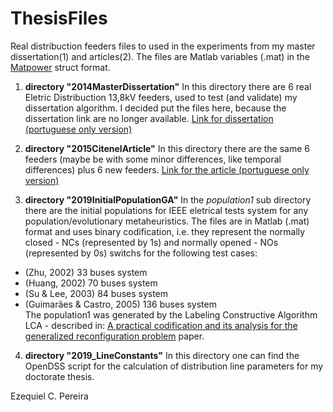 # ThesisFiles
Real distribuction feeders files to used in the experiments from my master dissertation(1) and articles(2). The files are Matlab variables (.mat) in the [Matpower](www.pserc.cornell.edu/matpower) struct format. 

1. **directory "2014MasterDissertation"**
In this directory there are 6 real Eletric Distribuction 13,8kV feeders, used to test (and validate) my dissertation algorithm. I decided put the files here, because the dissertation link are no longer available.
[Link for dissertation (portuguese only version)](https://www.academia.edu/31522032/Reconfigura%C3%A7%C3%A3o_de_Redes_de_Distribui%C3%A7%C3%A3o_de_Energia_El%C3%A9trica_para_Minimiza%C3%A7%C3%A3o_de_Perdas_T%C3%A9cnicas)

2. **directory "2015CitenelArticle"**
In this directory there are the same 6 feeders (maybe be with some minor differences, like temporal differences) plus 6 new feeders. 
[Link for the article (portuguese only version)](https://www.academia.edu/25755758/Reconfigura%C3%A7%C3%A3o_de_Redes_de_Distribui%C3%A7%C3%A3o_para_a_Minimiza%C3%A7%C3%A3o_de_Perdas_T%C3%A9cnicas_-_P_and_D317)

3. **directory "2019InitialPopulationGA"**
In the *population1* sub directory there are the initial populations for IEEE eletrical tests system for any population/evolutionary metaheuristics. The files are in Matlab (.mat) format and uses binary codification, i.e. they represent the normally closed - NCs (represented by 1s) and normally opened - NOs (represented by 0s) switchs for the following test cases:  
* (Zhu, 2002) 33 buses system
* (Huang, 2002) 70 buses system
* (Su & Lee, 2003) 84 buses system
* (Guimarães & Castro, 2005) 136 buses system  
 The population1 was generated by the Labeling Constructive Algorithm LCA - described in: [A practical codification and its analysis for the generalized reconfiguration problem](https://www.sciencedirect.com/science/article/abs/pii/S0378779612003549) paper.
 
 4. **directory "2019_LineConstants"**
 In this directory one can find the OpenDSS script for the calculation of distribution line parameters for my doctorate thesis. 

Ezequiel C. Pereira
